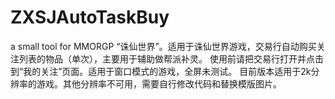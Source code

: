 # ZXSJAutoTaskBuy
a small tool for MMORGP “诛仙世界”。适用于诛仙世界游戏，交易行自动购买关注列表的物品（单次），主要用于辅助做帮派补灵。
使用前请把交易行打开并点击到“我的关注”页面。适用于窗口模式的游戏，全屏未测试。
目前版本适用于2k分辨率的游戏。其他分辨率不可用，需要自行修改代码和替换模版图片。
